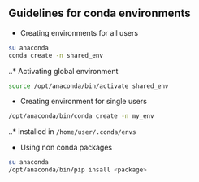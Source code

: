 ## Guidelines for conda environments
* Creating environments for all users
```bash
su anaconda
conda create -n shared_env
```
..* Activating global environment
```bash
source /opt/anaconda/bin/activate shared_env
```
* Creating environment for single users
```bash
/opt/anaconda/bin/conda create -n my_env
```
..* installed in `/home/user/.conda/envs`
* Using non conda packages
```bash
su anaconda
/opt/anaconda/bin/pip insall <package>
```
